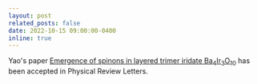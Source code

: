 ```yaml
---
layout: post
related_posts: false
date: 2022-10-15 09:00:00-0400
inline: true
---
```


Yao's paper [Emergence of spinons in layered trimer iridate Ba<sub>4</sub>Ir<sub>3</sub>O<sub>10</sub>](/publications/#shen2022emergence) has been accepted in Physical Review Letters.
